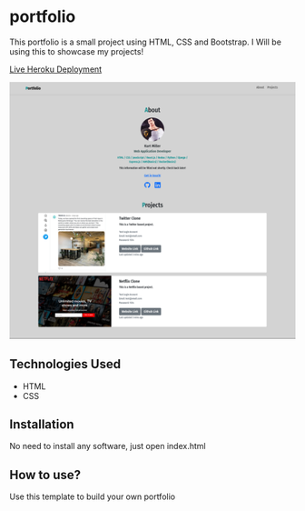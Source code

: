 # portfolio

This portfolio is a small project using HTML, CSS and Bootstrap. I Will be using this to showcase my projects!

[Live Heroku Deployment](https://portfolio-kurt.herokuapp.com/)

![image](https://github.com/kmill7532/Portfolio/blob/main/Screenshot%202022-05-29%20at%2009-30-55%20Portfolio.png)

## Technologies Used

* HTML
* CSS

## Installation

No need to install any software, just open index.html

## How to use?

Use this template to build your own portfolio
